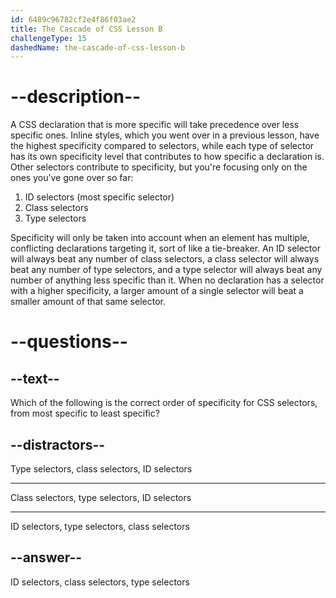 ```yaml
---
id: 6489c96782cf2e4f86f03ae2
title: The Cascade of CSS Lesson B
challengeType: 15
dashedName: the-cascade-of-css-lesson-b
---
```


# --description--

A CSS declaration that is more specific will take precedence over less specific ones. Inline styles, which you went over in a previous lesson, have the highest specificity compared to selectors, while each type of selector has its own specificity level that contributes to how specific a declaration is. Other selectors contribute to specificity, but you're focusing only on the ones you’ve gone over so far:

1. ID selectors (most specific selector)
2. Class selectors
3. Type selectors

Specificity will only be taken into account when an element has multiple, conflicting declarations targeting it, sort of like a tie-breaker. An ID selector will always beat any number of class selectors, a class selector will always beat any number of type selectors, and a type selector will always beat any number of anything less specific than it. When no declaration has a selector with a higher specificity, a larger amount of a single selector will beat a smaller amount of that same selector.

# --questions--

## --text--

Which of the following is the correct order of specificity for CSS selectors, from most specific to least specific?

## --distractors--

Type selectors, class selectors, ID selectors

---

Class selectors, type selectors, ID selectors

---

ID selectors, type selectors, class selectors

## --answer--

ID selectors, class selectors, type selectors

